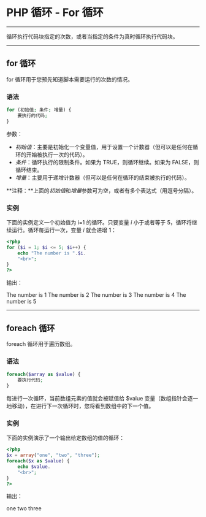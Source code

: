# PHP 循环 - For 循环

------

循环执行代码块指定的次数，或者当指定的条件为真时循环执行代码块。

------

## for 循环

for 循环用于您预先知道脚本需要运行的次数的情况。

### 语法

```php
for (初始值; 条件; 增量) {
    要执行的代码;
}
```

参数：

- *初始值*：主要是初始化一个变量值，用于设置一个计数器（但可以是任何在循环的开始被执行一次的代码）。
- *条件*：循环执行的限制条件。如果为 TRUE，则循环继续。如果为 FALSE，则循环结束。
- *增量*：主要用于递增计数器（但可以是任何在循环的结束被执行的代码）。

**注释：**上面的*初始值*和*增量*参数可为空，或者有多个表达式（用逗号分隔）。

### 实例

下面的实例定义一个初始值为 i=1 的循环。只要变量 *i* 小于或者等于 5，循环将继续运行。循环每运行一次，变量 *i* 就会递增 1：

```php
<?php
for ($i = 1; $i <= 5; $i++) {
    echo "The number is ".$i.
    "<br>";
}
?>
```

输出：

The number is 1
The number is 2
The number is 3
The number is 4
The number is 5



------

## foreach 循环

foreach 循环用于遍历数组。

### 语法

```php
foreach($array as $value) {
    要执行代码;
}
```

每进行一次循环，当前数组元素的值就会被赋值给 $value 变量（数组指针会逐一地移动），在进行下一次循环时，您将看到数组中的下一个值。

### 实例

下面的实例演示了一个输出给定数组的值的循环：

```php
<?php
$x = array("one", "two", "three");
foreach($x as $value) {
    echo $value.
    "<br>";
}
?>
```

输出：

one
two
three